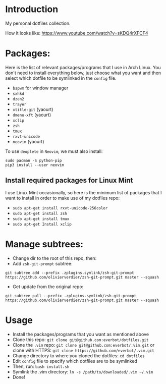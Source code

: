 # Introduction
My personal dotfiles collection.

How it looks like: https://www.youtube.com/watch?v=sKDQ4rXFCF4

# Packages:
Here is the list of relevant packages/programs that I use in Arch Linux. You
don't need to install everything below, just choose what you want and then
select which dotfile to be symlinked in the `config` file.

- `bspwm` for window manager
- `sxhkd`
- `dzen2`
- `trayer`
- `xtitle-git` (yaourt)
- `dmenu-xft` (yaourt)
- `xclip`
- `zsh`
- `tmux`
- `rxvt-unicode`
- `neovim` (yaourt)

To use `deoplete` in `Neovim`, we must also install:
```
sudo pacman -S python-pip
pip3 install --user neovim
```

## Install required packages for Linux Mint

I use Linux Mint occasionally, so here is the minimum list of packages that I
want to install in order to make use of my dotfiles repo:

- `sudo apt-get install rxvt-unicode-256color`
- `sudo apt-get install zsh`
- `sudo apt-get install tmux`
- `sudo apt-get Install xclip`

# Manage subtrees:

- Change dir to the root of this repo, then:
- Add `zsh-git-prompt` subtree:

```
git subtree add --prefix .zplugins.symlink/zsh-git-prompt https://github.com/olivierverdier/zsh-git-prompt.git master --squash
```

- Get update from the original repo:

```
git subtree pull --prefix .zplugins.symlink/zsh-git-prompt https://github.com/olivierverdier/zsh-git-prompt.git master --squash
```

# Usage

- Install the packages/programs that you want as mentioned above
- Clone this repo: `git clone git@github.com:everbot/dotfiles.git`
- Clone the `.vim` repo: `git clone git@github.com:everbot/.vim.git`
  or clone with HTTPS: `git clone https://github.com/everbot/.vim.git`
- Change directory to where you cloned the dotfiles: `cd dotfiles`
- Edit `config` file to specify which dotfiles are to be symlinked
- Then, run: `bash install.sh`
- Symlink the .vim directory: `ln -s /path/to/downloaded/.vim ~/.vim`
- Done!

